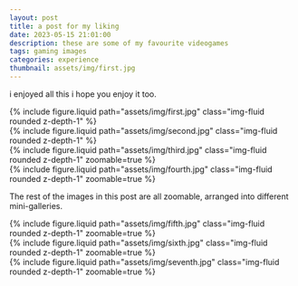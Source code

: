 ```yaml
---
layout: post
title: a post for my liking
date: 2023-05-15 21:01:00
description: these are some of my favourite videogames
tags: gaming images
categories: experience
thumbnail: assets/img/first.jpg
---
```


i enjoyed all this i hope you enjoy it too.


<div class="row mt-3">
    <div class="col-sm mt-3 mt-md-0">
        {% include figure.liquid path="assets/img/first.jpg" class="img-fluid rounded z-depth-1" %}
    </div>
    <div class="col-sm mt-3 mt-md-0">
        {% include figure.liquid path="assets/img/second.jpg" class="img-fluid rounded z-depth-1" %}
    </div>
</div>
<div class="caption">
</div>



<div class="row mt-3">
    <div class="col-sm mt-3 mt-md-0">
        {% include figure.liquid path="assets/img/third.jpg" class="img-fluid rounded z-depth-1" zoomable=true %}
    </div>
    <div class="col-sm mt-3 mt-md-0">
        {% include figure.liquid path="assets/img/fourth.jpg" class="img-fluid rounded z-depth-1" zoomable=true %}
    </div>
</div>

The rest of the images in this post are all zoomable, arranged into different mini-galleries.

<div class="row mt-3">
    <div class="col-sm mt-3 mt-md-0">
        {% include figure.liquid path="assets/img/fifth.jpg" class="img-fluid rounded z-depth-1" zoomable=true %}
    </div>
    <div class="col-sm mt-3 mt-md-0">
        {% include figure.liquid path="assets/img/sixth.jpg" class="img-fluid rounded z-depth-1" zoomable=true %}
    </div>
    <div class="col-sm mt-3 mt-md-0">
        {% include figure.liquid path="assets/img/seventh.jpg" class="img-fluid rounded z-depth-1" zoomable=true %}
    </div>
</div>
